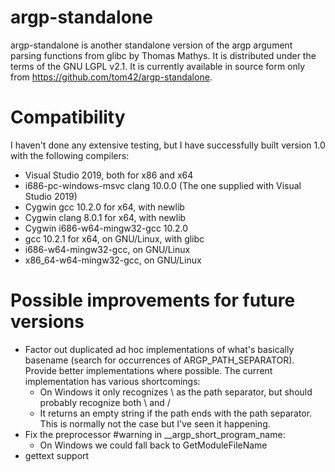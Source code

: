 # argp-standalone
argp-standalone is another standalone version of the argp argument parsing functions from glibc by Thomas Mathys.
It is distributed under the terms of the GNU LGPL v2.1.
It is currently available in source form only from https://github.com/tom42/argp-standalone.

# Compatibility
I haven't done any extensive testing, but I have successfully built version 1.0 with the following compilers:
* Visual Studio 2019, both for x86 and x64
* i686-pc-windows-msvc clang 10.0.0 (The one supplied with Visual Studio 2019)
* Cygwin gcc 10.2.0 for x64, with newlib
* Cygwin clang 8.0.1 for x64, with newlib
* Cygwin i686-w64-mingw32-gcc 10.2.0
* gcc 10.2.1 for x64, on GNU/Linux, with glibc
* i686-w64-mingw32-gcc, on GNU/Linux
* x86_64-w64-mingw32-gcc, on GNU/Linux

# Possible improvements for future versions
* Factor out duplicated ad hoc implementations of what's basically basename (search for occurrences of ARGP_PATH_SEPARATOR). Provide better implementations where possible. The current implementation has various shortcomings:
  * On Windows it only recognizes \ as the path separator, but should probably recognize both \ and /
  * It returns an empty string if the path ends with the path separator. This is normally not the case but I've seen it happening.
* Fix the preprocessor #warning in __argp_short_program_name:
  * On Windows we could fall back to GetModuleFileName
* gettext support
